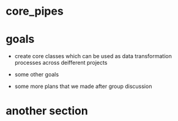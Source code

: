 # core_pipes

# goals 

* create core classes which can be used as data transformation processes across deifferent projects 
* some other goals

* some more plans  that  we made  after group discussion

# another section